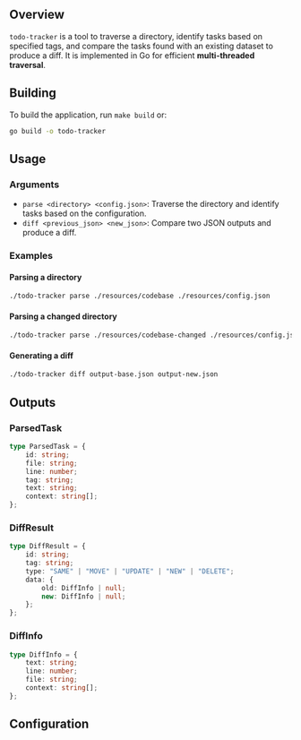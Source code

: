 ## Overview
`todo-tracker` is a tool to traverse a directory, identify tasks based on specified tags, and compare the tasks found with an existing dataset to produce a diff. It is implemented in Go for efficient **multi-threaded traversal**.

## Building
To build the application, run `make build` or:
```sh
go build -o todo-tracker
```

## Usage
### Arguments
- `parse <directory> <config.json>`: Traverse the directory and identify tasks based on the configuration.
- `diff <previous_json> <new_json>`: Compare two JSON outputs and produce a diff.

### Examples
#### Parsing a directory
```sh
./todo-tracker parse ./resources/codebase ./resources/config.json
```

#### Parsing a changed directory
```sh
./todo-tracker parse ./resources/codebase-changed ./resources/config.json
```

#### Generating a diff
```sh
./todo-tracker diff output-base.json output-new.json
```

## Outputs
### ParsedTask
```typescript
type ParsedTask = {
    id: string;
    file: string;
    line: number;
    tag: string;
    text: string;
    context: string[];
};
```

### DiffResult
```typescript
type DiffResult = {
    id: string;
    tag: string;
    type: "SAME" | "MOVE" | "UPDATE" | "NEW" | "DELETE";
    data: {
        old: DiffInfo | null;
        new: DiffInfo | null;
    };
};
```

### DiffInfo
```typescript
type DiffInfo = {
    text: string;
    line: number;
    file: string;
    context: string[];
};
```

## Configuration

